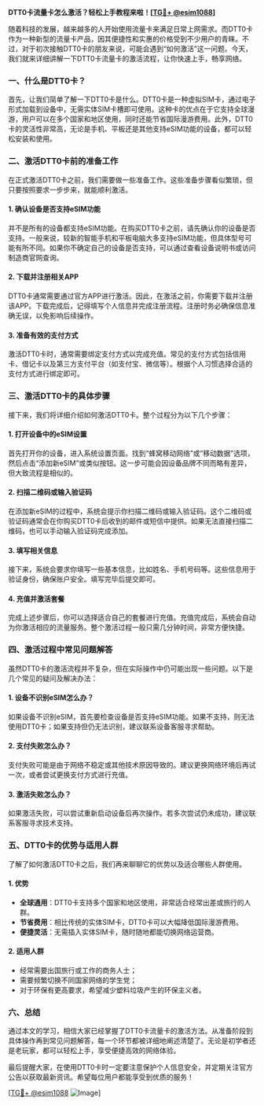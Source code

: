 **DTT0卡流量卡怎么激活？轻松上手教程来啦！[[TG💪+ @esim1088](https://t.me/s/esim1088)]**

随着科技的发展，越来越多的人开始使用流量卡来满足日常上网需求。而DTT0卡作为一种新型的流量卡产品，因其便捷性和实惠的价格受到不少用户的青睐。不过，对于初次接触DTT0卡的朋友来说，可能会遇到“如何激活”这一问题。今天，我们就来详细讲解一下DTT0卡流量卡的激活流程，让你快速上手，畅享网络。

### 一、什么是DTT0卡？

首先，让我们简单了解一下DTT0卡是什么。DTT0卡是一种虚拟SIM卡，通过电子形式加载到设备中，无需实体SIM卡槽即可使用。这种卡的优点在于它支持全球漫游，用户可以在多个国家和地区使用，同时还能节省国际漫游费用。此外，DTT0卡的灵活性非常高，无论是手机、平板还是其他支持eSIM功能的设备，都可以轻松安装和使用。

### 二、激活DTT0卡前的准备工作

在正式激活DTT0卡之前，我们需要做一些准备工作。这些准备步骤看似繁琐，但只要按照要求一步步来，就能顺利激活。

#### 1. 确认设备是否支持eSIM功能

并不是所有的设备都支持eSIM功能。在购买DTT0卡之前，请先确认你的设备是否支持。一般来说，较新的智能手机和平板电脑大多支持eSIM功能，但具体型号可能有所不同。如果你不确定自己的设备是否支持，可以通过查看设备说明书或访问制造商官网查询。

#### 2. 下载并注册相关APP

DTT0卡通常需要通过官方APP进行激活。因此，在激活之前，你需要下载并注册该APP。下载完成后，记得填写个人信息并完成注册流程。注册时务必确保信息准确无误，以免影响后续操作。

#### 3. 准备有效的支付方式

激活DTT0卡时，通常需要绑定支付方式以完成充值。常见的支付方式包括信用卡、借记卡以及第三方支付平台（如支付宝、微信等）。根据个人习惯选择合适的支付方式进行绑定即可。

### 三、激活DTT0卡的具体步骤

接下来，我们将详细介绍如何激活DTT0卡。整个过程分为以下几个步骤：

#### 1. 打开设备中的eSIM设置

首先打开你的设备，进入系统设置页面。找到“蜂窝移动网络”或“移动数据”选项，然后点击“添加新eSIM”或类似按钮。这一步可能会因设备品牌不同而略有差异，但大致流程是相似的。

#### 2. 扫描二维码或输入验证码

在添加新eSIM的过程中，系统会提示你扫描二维码或输入验证码。这个二维码或验证码通常会在你购买DTT0卡后收到的邮件或短信中提供。如果无法直接扫描二维码，也可以手动输入验证码完成添加。

#### 3. 填写相关信息

接下来，系统会要求你填写一些基本信息，比如姓名、手机号码等。这些信息用于验证身份，确保账户安全。填写完毕后提交即可。

#### 4. 充值并激活套餐

完成上述步骤后，你可以选择适合自己的套餐进行充值。充值完成后，系统会自动为你激活相应的流量服务。整个激活过程一般只需几分钟时间，非常方便快捷。

### 四、激活过程中常见问题解答

虽然DTT0卡的激活流程并不复杂，但在实际操作中仍可能出现一些问题。以下是几个常见的疑问及解决办法：

#### 1. 设备不识别eSIM怎么办？

如果设备不识别eSIM，首先要检查设备是否支持eSIM功能。如果不支持，则无法使用DTT0卡；如果支持但仍无法识别，建议联系设备客服寻求帮助。

#### 2. 支付失败怎么办？

支付失败可能是由于网络不稳定或其他技术原因导致的。建议更换网络环境后再试一次，或者尝试更换支付方式进行充值。

#### 3. 激活失败怎么办？

如果激活失败，可以尝试重新启动设备后再次操作。若多次尝试仍未成功，建议联系客服寻求技术支持。

### 五、DTT0卡的优势与适用人群

了解了如何激活DTT0卡之后，我们再来聊聊它的优势以及适合哪些人群使用。

#### 1. 优势

- **全球通用**：DTT0卡支持多个国家和地区使用，非常适合经常出差或旅行的人群。
- **节省费用**：相比传统的实体SIM卡，DTT0卡可以大幅降低国际漫游费用。
- **便捷灵活**：无需插入实体SIM卡，随时随地都能切换网络运营商。

#### 2. 适用人群

- 经常需要出国旅行或工作的商务人士；
- 需要频繁切换不同国家网络的学生党；
- 对于环保有更高要求，希望减少塑料垃圾产生的环保主义者。

### 六、总结

通过本文的学习，相信大家已经掌握了DTT0卡流量卡的激活方法。从准备阶段到具体操作再到常见问题解答，每一个环节都被详细地阐述清楚了。无论是初学者还是老玩家，都可以轻松上手，享受便捷高效的网络体验。

最后提醒大家，在使用DTT0卡时一定要注意保护个人信息安全，并定期关注官方公告以获取最新资讯。希望每位用户都能享受到优质的服务！

[[TG💪+ @esim1088](https://t.me/s/esim1088) ![Image](https://i.postimg.cc/4NQfJmqS/Snipaste-2025-05-13-00-14-12.png)]